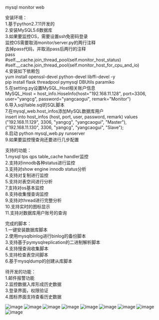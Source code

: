 mysql monitor web</br>

安装环境：</br>
1.基于python2.7.11开发的</br>
2.安装MySQL5.6数据库</br>
3.如果要监控OS，需要设置ssh免密码登录</br>
    监控OS需要取消monitor/server.py的两行注释</br>
    去掉pass代码，并取消pass后两行的注释</br>
    pass</br>
    #self.__cache.join_thread_pool(self.monitor_host_status)</br>
    #self.__cache.join_thread_pool(self.monitor_host_for_cpu_and_io)</br>
4.安装如下依赖包</br>
    yum install openssl-devel python-devel libffi-devel -y</br>
    pip install flask threadpool pymysql DBUtils paramiko</br>
5.在setting.py设置MySQL_Host相关账户信息</br>
    MySQL_Host = host_info.HoseInfo(host="192.168.11.128", port=3306, user="yangcg", password="yangcaogui", remark="Monitor")</br>
6.导入sql/table.sql的SQL脚本</br>
7.在mysql_web.host_infos添加MySQL数据库用户</br>
    insert into host_infos (host, port, user, password, remark) values</br>
    ("192.168.11.129", 3306, "yangcg", "yangcaogui", "Master"),</br>
    ("192.168.11.130", 3306, "yangcg", "yangcaogui", "Slave");</br>
8.启动 python mysql_web.py runserver</br>
9.如果要监控慢查询还要进行几步配置</br>

支持的功能：</br>
1.mysql tps qps table_cache handler监控</br>
2.支持对innodb各种status进行监控</br>
3.支持对show engine innodb status分析</br>
4.支持对复制进行监控</br>
5.支持对表空间进行分析</br>
7.支持对os基本监控</br>
8.支持收集慢查询监控</br>
9.支持对thread进行完整分析</br>
10.支持实时的图标显示</br>
11.支持对数据库用户账号的查询</br>

完成的脚本：</br>
1.一键安装数据库脚本</br>
2.使用mysqlbinlog进行binlog的备份脚本</br>
3.支持基于pymysqlreplication的二进制解析脚本</br>
4.支持慢查询收集脚本</br>
5.支持检查表空间脚本</br>
6.基于mysqldump的创建从库脚本</br>

待开发的功能：</br>
1.邮件报警功能</br>
2.监控数据入库形成历史数据</br>
3.登录界面，权限验证</br>
4.图标界面支持查看历史数据</br>

![image](https://github.com/ycg/mysql_web/blob/master/static/img/111.png)
![image](https://github.com/ycg/mysql_web/blob/master/static/img/112.png)
![image](https://github.com/ycg/mysql_web/blob/master/static/img/113.png)
![image](https://github.com/ycg/mysql_web/blob/master/static/img/114.png)
![image](https://github.com/ycg/mysql_web/blob/master/static/img/115.png)
![image](https://github.com/ycg/mysql_web/blob/master/static/img/116.png)
![image](https://github.com/ycg/mysql_web/blob/master/static/img/117.png)
![image](https://github.com/ycg/mysql_web/blob/master/static/img/118.png)
![image](https://github.com/ycg/mysql_web/blob/master/static/img/119.png)
